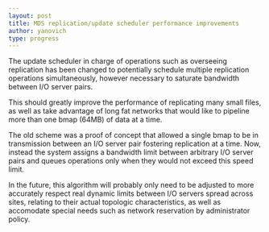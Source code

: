 ```yaml
---
layout: post
title: MDS replication/update scheduler performance improvements
author: yanovich
type: progress
---
```


The update scheduler in charge of operations such as overseeing
replication has been changed to potentially schedule multiple
replication operations simultaneously, however necessary to saturate
bandwidth between I/O server pairs.

This should greatly improve the performance of replicating many small
files, as well as take advantage of long fat networks that would like to
pipeline more than one bmap (64MB) of data at a time.

The old scheme was a proof of concept that allowed a single bmap to be
in transmission between an I/O server pair fostering replication at a time.
Now, instead the system assigns a bandwidth limit between arbitrary I/O
server pairs and queues operations only when they would not exceed this
speed limit.

In the future, this algorithm will probably only need to be adjusted to more
accurately respect real dynamic limits between I/O servers spread
across sites, relating to their actual topologic characteristics, as
well as accomodate special needs such as network reservation by
administrator policy.
